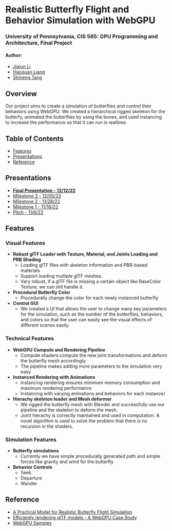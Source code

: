 Realistic Butterfly Flight and Behavior Simulation with WebGPU
==================================
### University of Pennsylvania, CIS 565: GPU Programming and Architecture, Final Project
#### Author:   
* [Jiajun Li](https://www.linkedin.com/in/jiajun-li-5063a4217/) 
* [Haoquan Liang](https://www.linkedin.com/in/leohaoquanliang/)
* [Shineng Tang](https://www.linkedin.com/in/shineng-t-224192195/)

## **Overview**

Our project aims to create a simulation of butterflies and control their behaviors using WebGPU. We created a hierarchical rigged skeleton for the butterfy, animated the butterflies by using the bones, and used instancing to increase the performance so that it can run in realtime.    

## Table of Contents  
* [Features](#features) 
* [Presentations](#presentation)
* [Reference](#reference)

## <a name="presentation">Presentations</a>
* [**Final Presentation - 12/12/22**](https://docs.google.com/presentation/d/17RwpunRFOpwLk0Y-TTjAFLTOdtHMy-Pt/edit?usp=sharing&ouid=108273071647581215041&rtpof=true&sd=true)
* [Milestone 3 - 12/05/22](https://docs.google.com/presentation/d/1AHIefwlu55ZyYZG1VEadliJOUGMHE7-N/edit#slide=id.g19cb66c9ca1_0_15)
* [Milestone 2 - 11/28/22](https://docs.google.com/presentation/d/1AHIefwlu55ZyYZG1VEadliJOUGMHE7-N/edit?rtpof=true)
* [Milestone 1 - 11/16/22](https://docs.google.com/presentation/d/1D0KU-Wp5UGeHj1HUCtebzcEjDT0gydEKm9OTPFgEmzs/edit#slide=id.g18fde25b9ae_9_0)
* [Pitch - 11/6/22](https://docs.google.com/presentation/d/1jvJxEsBRErgb7ftC49tvywUgjpmYqgujXNGTN85En-0/edit?usp=sharing)


## <a name="features">Features</a>
### Visual Features
- **Robust glTF Loader with Texture, Material, and Joints Loading and PRB Shading**
  - Loading glTF files with skeleton information and PBR-based materials
  - Support loading multiple glTF meshes.  
  - Very robust, if a glTF file is missing a certain object like BaseColor Texture, we can still handle it. 
- **Procedural Butterfly Color**
  - Procedurally change the color for each newly instanced butterfly 
- **Control GUI**
  - We created a UI that allows the user to change many key parameters for the simulation, such as the number of the butterflies, behaviors, and colors so that the user can easily see the visual effects of different scenes easily. 
### Technical Features
- **WebGPU Compute and Rendering Pipeline**
  - Compute shaders compute the new joint transformations and deform the butterfly mesh accordingly
  - The pipeline makes adding more parameters to the simulation very easy
- **Instanced Rendering with Animations**
  - Instancing rendering ensures minimum memory consumption and maximum rendering performance 
  - Instancing with varying animations and behaviors for each instance/ 
- **Hierachy skeleton loader and Mesh deformer**
  - We rigged the butterfly mesh with Blender and successfully use our pipeline and the skeleton to deform the mesh.
  - Joint hierachy is correctly maintained and used in computation. A novel algorithm is used to solve the problem that there is no recursion in the shaders.   
### Simulation Features
- **Butterfly simulations**
  - Currently we have simple procedurally generated path and simple forces like gravity and wind for the butterfly
- **Behavior Controls**
  -  Seek
  -  Departure
  -  Wander

## <a name="reference"> Reference </a>
* [A Practical Model for Realistic Butterfly Flight Simulation](http://www.cad.zju.edu.cn/home/jin/tog2022/tog2022.pdf)
* [Efficiently rendering glTF models - A WebGPU Case Study](https://toji.github.io/webgpu-gltf-case-study/)
* [WebGPU Samples](https://austin-eng.com/webgpu-samples)
